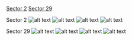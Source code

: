 [Sector 2](#sector2)
[Sector 29](#sector29)

<a name = "sector2"></a>
Sector 2
![alt text](/images/WASP-029_Sector_2/WASP-029_Sector_2_a_TimeSeries.png)
![alt text](/images/WASP-029_Sector_2/WASP-029_Sector_2_b_FoldedLightCurve.png)
![alt text](/images/WASP-029_Sector_2/WASP-029_Sector_2_b_IndividualTransitsWithFit.png)
![alt text](/images/WASP-029_Sector_2/WASP-029_Sector_2_c_TimingResiduals.png)

<a name = "sector29"></a>
Sector 29
![alt text](/images/WASP-029_Sector_29/WASP-029_Sector_29_a_TimeSeries.png)
![alt text](/images/WASP-029_Sector_29/WASP-029_Sector_29_b_FoldedLightCurve.png)
![alt text](/images/WASP-029_Sector_29/WASP-029_Sector_29_b_IndividualTransitsWithFit.png)
![alt text](/images/WASP-029_Sector_29/WASP-029_Sector_29_c_TimingResiduals.png)

